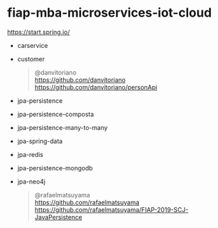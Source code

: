 # fiap-mba-microservices-iot-cloud
https://start.spring.io/

- carservice
- customer
  
    > @danvitoriano  
https://github.com/danvitoriano  
https://github.com/danvitoriano/personApi  



- jpa-persistence
- jpa-persistence-composta
- jpa-persistence-many-to-many
- jpa-spring-data
- jpa-redis
- jpa-persistence-mongodb
- jpa-neo4j
  
  > @rafaelmatsuyama  
https://github.com/rafaelmatsuyama  
https://github.com/rafaelmatsuyama/FIAP-2019-SCJ-JavaPersistence



